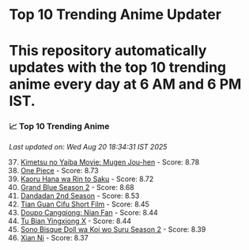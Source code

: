 # Top 10 Trending Anime Updater
# This repository automatically updates with the top 10 trending anime every day at 6 AM and 6 PM IST.

<!-- ANIME_LIST_START -->
### 📈 Top 10 Trending Anime

*Last updated on: Wed Aug 20 18:34:31 IST 2025*

37. [Kimetsu no Yaiba Movie: Mugen Jou-hen](https://myanimelist.net/anime/59192) - Score: 8.78
52. [One Piece](https://myanimelist.net/anime/21) - Score: 8.73
57. [Kaoru Hana wa Rin to Saku](https://myanimelist.net/anime/59845) - Score: 8.72
70. [Grand Blue Season 2](https://myanimelist.net/anime/59986) - Score: 8.68
135. [Dandadan 2nd Season](https://myanimelist.net/anime/60543) - Score: 8.53
175. [Tian Guan Cifu Short Film](https://myanimelist.net/anime/60988) - Score: 8.45
180. [Doupo Cangqiong: Nian Fan](https://myanimelist.net/anime/51039) - Score: 8.44
183. [Tu Bian Yingxiong X](https://myanimelist.net/anime/53447) - Score: 8.44
216. [Sono Bisque Doll wa Koi wo Suru Season 2](https://myanimelist.net/anime/53065) - Score: 8.39
234. [Xian Ni](https://myanimelist.net/anime/55809) - Score: 8.37

<!-- ANIME_LIST_END -->
